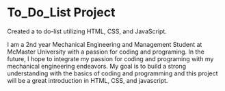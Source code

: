 # To_Do_List Project
Created a to do-list utilizing HTML, CSS, and JavaScript. 

I am a 2nd year Mechanical Engineering and Management Student at McMaster University with a passion for coding and programing. In the future, I hope to integrate my passion for coding and programing with my mechanical engineering endeavors. My goal is to build a strong understanding with the basics of coding and programming and this project will be a great introduction in HTML, CSS, and javascript.
